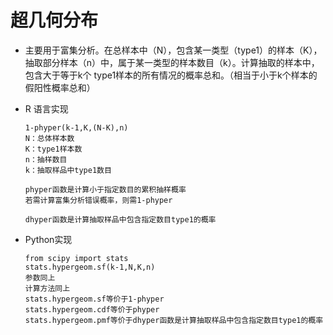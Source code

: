 # 超几何分布
* 主要用于富集分析。在总样本中（N），包含某一类型（type1）的样本（K），抽取部分样本（n）中，属于某一类型的样本数目（k）。计算抽取的样本中，包含大于等于k个
type1样本的所有情况的概率总和。（相当于小于k个样本的假阳性概率总和）
* R 语言实现

      1-phyper(k-1,K,(N-K),n)
      N：总体样本数
      K：type1样本数
      n：抽样数目
      k：抽取样品中type1数目
      
      phyper函数是计算小于指定数目的累积抽样概率
      若需计算富集分析错误概率，则需1-phyper
      
      dhyper函数是计算抽取样品中包含指定数目type1的概率
* Python实现

      from scipy import stats
      stats.hypergeom.sf(k-1,N,K,n)
      参数同上
      计算方法同上
      stats.hypergeom.sf等价于1-phyper
      stats.hypergeom.cdf等价于phyper
      stats.hypergeom.pmf等价于dhyper函数是计算抽取样品中包含指定数目type1的概率
